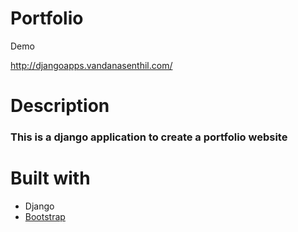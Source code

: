 <h1>Portfolio</h1>
<p>Demo<p>
<a href="http://djangoapps.vandanasenthil.com/">http://djangoapps.vandanasenthil.com/</a>
<h1>Description</h1>
<h3>This is a django application to create a portfolio website</h3>
<h1>Built with</h1>
<ul>
  <li>Django</li>
  <li><a href="https://getbootstrap.com">Bootstrap</a></li>
</ul>
